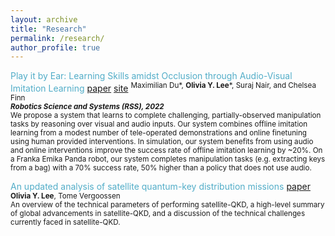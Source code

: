 ```yaml
---
layout: archive
title: "Research"
permalink: /research/
author_profile: true
---
```

<!--
{% if author.googlescholar %}
  You can also find my articles on <u><a href="{{author.googlescholar}}">my Google Scholar profile</a>.</u>
{% endif %}

{% include base_path %}

{% for post in site.publications reversed %}
  {% include archive-single.html %}
{% endfor %}
-->
<span style="color:#52ADC8">Play it by Ear: Learning Skills amidst Occlusion through Audio-Visual Imitation Learning</span> [paper](https://arxiv.org/pdf/2205.14850.pdf) [site](https://sites.google.com/view/playitbyear)
   <sup>Maximilian Du\*, **Olivia Y. Lee**\*, Suraj Nair, and Chelsea Finn <br>
   ***Robotics Science and Systems (RSS), 2022*** <br>
   We propose a system that learns to complete challenging, partially-observed manipulation tasks by reasoning over visual and audio inputs. Our system combines offline imitation learning from a modest number of tele-operated demonstrations and online finetuning using human provided interventions. In simulation, our system benefits from using audio and online interventions improve the success rate of offline imitation learning by ~20%. On a Franka Emika Panda robot, our system completes manipulation tasks (e.g. extracting keys from a bag) with a 70% success rate, 50% higher than a policy that does not use audio.</sup> 
   
<span style="color:#52ADC8">An updated analysis of satellite quantum-key distribution missions</span> [paper](https://arxiv.org/pdf/1909.13061.pdf)  
<sup>**Olivia Y. Lee**, Tome Vergoossen<br>
  An overview of the technical parameters of performing satellite-QKD, a high-level summary of global advancements in satellite-QKD, and a discussion of the technical challenges currently faced in satellite-QKD. 